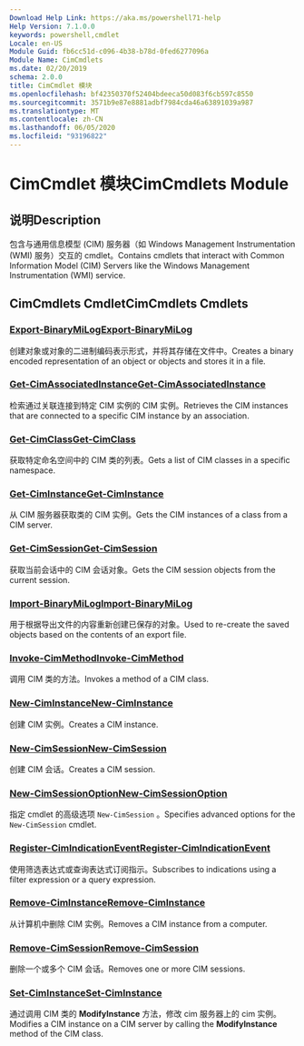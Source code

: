 ```yaml
---
Download Help Link: https://aka.ms/powershell71-help
Help Version: 7.1.0.0
keywords: powershell,cmdlet
Locale: en-US
Module Guid: fb6cc51d-c096-4b38-b78d-0fed6277096a
Module Name: CimCmdlets
ms.date: 02/20/2019
schema: 2.0.0
title: CimCmdlet 模块
ms.openlocfilehash: bf42350370f52404bdeeca50d083f6cb597c8550
ms.sourcegitcommit: 3571b9e87e8881adbf7984cda46a63891039a987
ms.translationtype: MT
ms.contentlocale: zh-CN
ms.lasthandoff: 06/05/2020
ms.locfileid: "93196822"
---
```

# <span data-ttu-id="591b6-103">CimCmdlet 模块</span><span class="sxs-lookup"><span data-stu-id="591b6-103">CimCmdlets Module</span></span>

## <span data-ttu-id="591b6-104">说明</span><span class="sxs-lookup"><span data-stu-id="591b6-104">Description</span></span>

<span data-ttu-id="591b6-105">包含与通用信息模型 (CIM) 服务器（如 Windows Management Instrumentation (WMI) 服务）交互的 cmdlet。</span><span class="sxs-lookup"><span data-stu-id="591b6-105">Contains cmdlets that interact with Common Information Model (CIM) Servers like the Windows Management Instrumentation (WMI) service.</span></span>

## <span data-ttu-id="591b6-106">CimCmdlets Cmdlet</span><span class="sxs-lookup"><span data-stu-id="591b6-106">CimCmdlets Cmdlets</span></span>

### [<span data-ttu-id="591b6-107">Export-BinaryMiLog</span><span class="sxs-lookup"><span data-stu-id="591b6-107">Export-BinaryMiLog</span></span>](Export-BinaryMiLog.md)
<span data-ttu-id="591b6-108">创建对象或对象的二进制编码表示形式，并将其存储在文件中。</span><span class="sxs-lookup"><span data-stu-id="591b6-108">Creates a binary encoded representation of an object or objects and stores it in a file.</span></span>

### [<span data-ttu-id="591b6-109">Get-CimAssociatedInstance</span><span class="sxs-lookup"><span data-stu-id="591b6-109">Get-CimAssociatedInstance</span></span>](Get-CimAssociatedInstance.md)
<span data-ttu-id="591b6-110">检索通过关联连接到特定 CIM 实例的 CIM 实例。</span><span class="sxs-lookup"><span data-stu-id="591b6-110">Retrieves the CIM instances that are connected to a specific CIM instance by an association.</span></span>

### [<span data-ttu-id="591b6-111">Get-CimClass</span><span class="sxs-lookup"><span data-stu-id="591b6-111">Get-CimClass</span></span>](Get-CimClass.md)
<span data-ttu-id="591b6-112">获取特定命名空间中的 CIM 类的列表。</span><span class="sxs-lookup"><span data-stu-id="591b6-112">Gets a list of CIM classes in a specific namespace.</span></span>

### [<span data-ttu-id="591b6-113">Get-CimInstance</span><span class="sxs-lookup"><span data-stu-id="591b6-113">Get-CimInstance</span></span>](Get-CimInstance.md)
<span data-ttu-id="591b6-114">从 CIM 服务器获取类的 CIM 实例。</span><span class="sxs-lookup"><span data-stu-id="591b6-114">Gets the CIM instances of a class from a CIM server.</span></span>

### [<span data-ttu-id="591b6-115">Get-CimSession</span><span class="sxs-lookup"><span data-stu-id="591b6-115">Get-CimSession</span></span>](Get-CimSession.md)
<span data-ttu-id="591b6-116">获取当前会话中的 CIM 会话对象。</span><span class="sxs-lookup"><span data-stu-id="591b6-116">Gets the CIM session objects from the current session.</span></span>

### [<span data-ttu-id="591b6-117">Import-BinaryMiLog</span><span class="sxs-lookup"><span data-stu-id="591b6-117">Import-BinaryMiLog</span></span>](Import-BinaryMiLog.md)
<span data-ttu-id="591b6-118">用于根据导出文件的内容重新创建已保存的对象。</span><span class="sxs-lookup"><span data-stu-id="591b6-118">Used to re-create the saved objects based on the contents of an export file.</span></span>

### [<span data-ttu-id="591b6-119">Invoke-CimMethod</span><span class="sxs-lookup"><span data-stu-id="591b6-119">Invoke-CimMethod</span></span>](Invoke-CimMethod.md)
<span data-ttu-id="591b6-120">调用 CIM 类的方法。</span><span class="sxs-lookup"><span data-stu-id="591b6-120">Invokes a method of a CIM class.</span></span>

### [<span data-ttu-id="591b6-121">New-CimInstance</span><span class="sxs-lookup"><span data-stu-id="591b6-121">New-CimInstance</span></span>](New-CimInstance.md)
<span data-ttu-id="591b6-122">创建 CIM 实例。</span><span class="sxs-lookup"><span data-stu-id="591b6-122">Creates a CIM instance.</span></span>

### [<span data-ttu-id="591b6-123">New-CimSession</span><span class="sxs-lookup"><span data-stu-id="591b6-123">New-CimSession</span></span>](New-CimSession.md)
<span data-ttu-id="591b6-124">创建 CIM 会话。</span><span class="sxs-lookup"><span data-stu-id="591b6-124">Creates a CIM session.</span></span>

### [<span data-ttu-id="591b6-125">New-CimSessionOption</span><span class="sxs-lookup"><span data-stu-id="591b6-125">New-CimSessionOption</span></span>](New-CimSessionOption.md)
<span data-ttu-id="591b6-126">指定 cmdlet 的高级选项 `New-CimSession` 。</span><span class="sxs-lookup"><span data-stu-id="591b6-126">Specifies advanced options for the `New-CimSession` cmdlet.</span></span>

### [<span data-ttu-id="591b6-127">Register-CimIndicationEvent</span><span class="sxs-lookup"><span data-stu-id="591b6-127">Register-CimIndicationEvent</span></span>](Register-CimIndicationEvent.md)
<span data-ttu-id="591b6-128">使用筛选表达式或查询表达式订阅指示。</span><span class="sxs-lookup"><span data-stu-id="591b6-128">Subscribes to indications using a filter expression or a query expression.</span></span>

### [<span data-ttu-id="591b6-129">Remove-CimInstance</span><span class="sxs-lookup"><span data-stu-id="591b6-129">Remove-CimInstance</span></span>](Remove-CimInstance.md)
<span data-ttu-id="591b6-130">从计算机中删除 CIM 实例。</span><span class="sxs-lookup"><span data-stu-id="591b6-130">Removes a CIM instance from a computer.</span></span>

### [<span data-ttu-id="591b6-131">Remove-CimSession</span><span class="sxs-lookup"><span data-stu-id="591b6-131">Remove-CimSession</span></span>](Remove-CimSession.md)
<span data-ttu-id="591b6-132">删除一个或多个 CIM 会话。</span><span class="sxs-lookup"><span data-stu-id="591b6-132">Removes one or more CIM sessions.</span></span>

### [<span data-ttu-id="591b6-133">Set-CimInstance</span><span class="sxs-lookup"><span data-stu-id="591b6-133">Set-CimInstance</span></span>](Set-CimInstance.md)
<span data-ttu-id="591b6-134">通过调用 CIM 类的 **ModifyInstance** 方法，修改 cim 服务器上的 cim 实例。</span><span class="sxs-lookup"><span data-stu-id="591b6-134">Modifies a CIM instance on a CIM server by calling the **ModifyInstance** method of the CIM class.</span></span>

